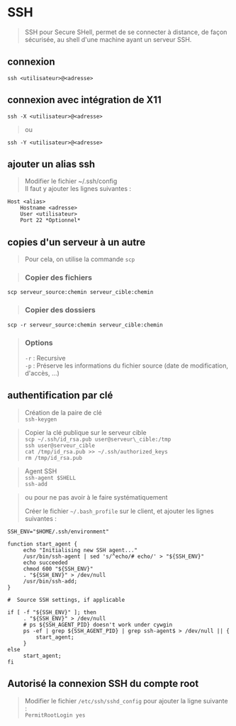 # SSH  
  
>SSH pour Secure SHell, permet de se connecter à distance, de façon sécurisée,  au shell d'une machine ayant un serveur SSH.  
  
## connexion  
  
```console  
ssh <utilisateur>@<adresse>  
```  
  
## connexion avec intégration de X11  
  
```console  
ssh -X <utilisateur>@<adresse>  
```    
> ou    
  
```console  
ssh -Y <utilisateur>@<adresse>  
```  	  
  
## ajouter un alias ssh    
  
>Modifier le fichier ~/.ssh/config    
Il faut y ajouter les lignes suivantes :    
  
	Host <alias>  
		Hostname <adresse>  
		User <utilisateur>  
		Port 22 *Optionnel*  
  
## copies d'un serveur à un autre  
> Pour cela, on utilise la commande `scp`  
  
> ### Copier des fichiers  
```console  
scp serveur_source:chemin serveur_cible:chemin  
```  
> ### Copier des dossiers  
```console  
scp -r serveur_source:chemin serveur_cible:chemin  
```  
> ### Options  
> `-r` : Recursive    
`-p` : Préserve les informations du fichier source (date de modification, d'accès, ...)  
  
## authentification par clé  
  
> Création de la paire de clé    
`ssh-keygen`  
  
> Copier la clé publique sur le serveur cible    
`scp ~/.ssh/id_rsa.pub user@serveur\_cible:/tmp`    
`ssh user@serveur_cible`    
`cat /tmp/id_rsa.pub >> ~/.ssh/authorized_keys`  
`rm /tmp/id_rsa.pub`  
  
> Agent SSH    
`ssh-agent $SHELL`    
`ssh-add`    
    
> ou pour ne pas avoir à le faire systématiquement    
>    
>Créer le fichier `~/.bash_profile` sur le client, et ajouter les lignes suivantes :  
  
```console   
SSH_ENV="$HOME/.ssh/environment"  
  
function start_agent {  
     echo "Initialising new SSH agent..."  
     /usr/bin/ssh-agent | sed 's/^echo/# echo/' > "${SSH_ENV}"  
     echo succeeded  
     chmod 600 "${SSH_ENV}"  
     . "${SSH_ENV}" > /dev/null  
     /usr/bin/ssh-add;  
}  
  
#  Source SSH settings, if applicable  
  
if [ -f "${SSH_ENV}" ]; then  
     . "${SSH_ENV}" > /dev/null  
     # ps ${SSH_AGENT_PID} doesn't work under cywgin  
     ps -ef | grep ${SSH_AGENT_PID} | grep ssh-agent$ > /dev/null || {  
         start_agent;  
     }  
else  
     start_agent;  
fi  
```  
  
## Autorisé la connexion SSH du compte root    
  
> Modifier le fichier `/etc/ssh/sshd_config` pour ajouter la ligne suivante :    
`PermitRootLogin yes`    

